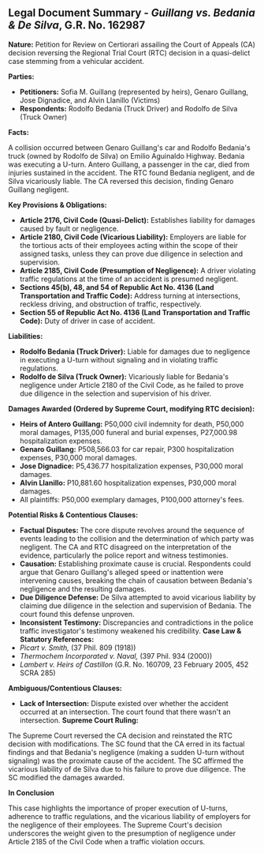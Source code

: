 ## Legal Document Summary - *Guillang vs. Bedania & De Silva*, G.R. No. 162987

**Nature:** Petition for Review on Certiorari assailing the Court of Appeals (CA) decision reversing the Regional Trial Court (RTC) decision in a quasi-delict case stemming from a vehicular accident.

**Parties:**

*   **Petitioners:** Sofia M. Guillang (represented by heirs), Genaro Guillang, Jose Dignadice, and Alvin Llanillo (Victims)
*   **Respondents:** Rodolfo Bedania (Truck Driver) and Rodolfo de Silva (Truck Owner)

**Facts:**

A collision occurred between Genaro Guillang's car and Rodolfo Bedania's truck (owned by Rodolfo de Silva) on Emilio Aguinaldo Highway. Bedania was executing a U-turn.  Antero Guillang, a passenger in the car, died from injuries sustained in the accident. The RTC found Bedania negligent, and de Silva vicariously liable. The CA reversed this decision, finding Genaro Guillang negligent.

**Key Provisions & Obligations:**

*   **Article 2176, Civil Code (Quasi-Delict):** Establishes liability for damages caused by fault or negligence.
*   **Article 2180, Civil Code (Vicarious Liability):** Employers are liable for the tortious acts of their employees acting within the scope of their assigned tasks, unless they can prove due diligence in selection and supervision.
*   **Article 2185, Civil Code (Presumption of Negligence):** A driver violating traffic regulations at the time of an accident is presumed negligent.
*   **Sections 45(b), 48, and 54 of Republic Act No. 4136 (Land Transportation and Traffic Code):** Address turning at intersections, reckless driving, and obstruction of traffic, respectively.
*   **Section 55 of Republic Act No. 4136 (Land Transportation and Traffic Code):** Duty of driver in case of accident.

**Liabilities:**

*   **Rodolfo Bedania (Truck Driver):** Liable for damages due to negligence in executing a U-turn without signaling and in violating traffic regulations.
*   **Rodolfo de Silva (Truck Owner):** Vicariously liable for Bedania's negligence under Article 2180 of the Civil Code, as he failed to prove due diligence in the selection and supervision of his driver.

**Damages Awarded (Ordered by Supreme Court, modifying RTC decision):**

*   **Heirs of Antero Guillang:** P50,000 civil indemnity for death, P50,000 moral damages, P135,000 funeral and burial expenses, P27,000.98 hospitalization expenses.
*   **Genaro Guillang:** P508,566.03 for car repair, P300 hospitalization expenses, P30,000 moral damages.
*   **Jose Dignadice:** P5,436.77 hospitalization expenses, P30,000 moral damages.
*   **Alvin Llanillo:** P10,881.60 hospitalization expenses, P30,000 moral damages.
*   All plaintiffs: P50,000 exemplary damages, P100,000 attorney's fees.

**Potential Risks & Contentious Clauses:**

*   **Factual Disputes:** The core dispute revolves around the sequence of events leading to the collision and the determination of which party was negligent. The CA and RTC disagreed on the interpretation of the evidence, particularly the police report and witness testimonies.
*   **Causation:** Establishing proximate cause is crucial.  Respondents could argue that Genaro Guillang's alleged speed or inattention were intervening causes, breaking the chain of causation between Bedania's negligence and the resulting damages.
*   **Due Diligence Defense:** De Silva attempted to avoid vicarious liability by claiming due diligence in the selection and supervision of Bedania. The court found this defense unproven.
* **Inconsistent Testimony:** Discrepancies and contradictions in the police traffic investigator's testimony weakened his credibility.
**Case Law & Statutory References:**
*    *Picart v. Smith,* (37 Phil. 809 (1918))
*   *Thermochem Incorporated v. Naval,* (397 Phil. 934 (2000))
*   *Lambert v. Heirs of Castillon* (G.R. No. 160709, 23 February 2005, 452 SCRA 285)

**Ambiguous/Contentious Clauses:**

*   **Lack of Intersection:** Dispute existed over whether the accident occurred at an intersection. The court found that there wasn't an intersection.
**Supreme Court Ruling:**

The Supreme Court reversed the CA decision and reinstated the RTC decision with modifications.  The SC found that the CA erred in its factual findings and that Bedania's negligence (making a sudden U-turn without signaling) was the proximate cause of the accident.  The SC affirmed the vicarious liability of de Silva due to his failure to prove due diligence. The SC modified the damages awarded.

**In Conclusion**

This case highlights the importance of proper execution of U-turns, adherence to traffic regulations, and the vicarious liability of employers for the negligence of their employees. The Supreme Court's decision underscores the weight given to the presumption of negligence under Article 2185 of the Civil Code when a traffic violation occurs.

